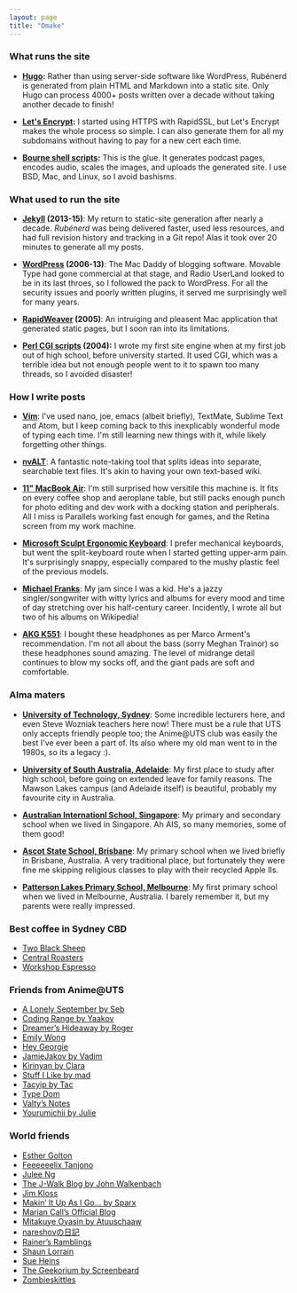 ```yaml
---
layout: page
title: "Omake"
---
```

<h3 id="runs">What runs the site</h3>

* **[Hugo](http://gohugo.io):**
  Rather than using server-side software like WordPress, Rubénerd is generated from plain 
  HTML and Markdown into a static site. Only Hugo can process 4000+ posts written over a 
  decade without taking another decade to finish!

* **[Let's Encrypt](https://letsencrypt.org/):**
  I started using HTTPS with RapidSSL, but Let's Encrypt makes the whole process so simple. I
  can also generate them for all my subdomains without having to pay for a new cert each time.

* **[Bourne shell scripts](https://en.wikipedia.org/wiki/Bourne_shell):**
  This is the glue. It generates podcast pages, encodes audio, scales the images, and uploads
  the generated site. I use BSD, Mac, and Linux, so I avoid bashisms.

<h3 id="ran">What used to run the site</h3>

* **[Jekyll](http://jekyllrb.org) (2013-15)**:
  My return to static-site generation after nearly a decade. *Rubénerd* was being delivered
  faster, used less resources, and had full revision history and tracking in a Git repo! Alas
  it took over 20 minutes to generate all my posts.

* **[WordPress](http://wordpress.org/) (2006-13)**:
  The Mac Daddy of blogging software. Movable Type had gone commercial at that stage, and
  Radio UserLand looked to be in its last throes, so I followed the pack to WordPress. For all
  the security issues and poorly written plugins, it served me surprisingly well for many
  years.

* **[RapidWeaver](http://realmacsoftware.com/rapidweaver/) (2005)**: 
  An intruiging and pleasent Mac application that generated static pages, but I soon ran into
  its limitations.

* **[Perl CGI scripts](http://perl.org/) (2004):**
  I wrote my first site engine when at my first job out of high school, before university
  started. It used CGI, which was a terrible idea but not enough people went to it to spawn
  too many threads, so I avoided disaster!

<h3 id="writing">How I write posts</h3>

* **[Vim](http://vim.org)**:
  I've used nano, joe, emacs (albeit briefly), TextMate, Sublime Text and Atom, but I keep
  coming back to this inexplicably wonderful mode of typing each time. I'm still learning new
  things with it, while likely forgetting other things.

* **[nvALT](http://brettterpstra.com/projects/nvalt/)**: 
  A fantastic note-taking tool that splits ideas into separate, searchable text files. It's 
  akin to having your own text-based wiki.

* **[11" MacBook Air](http://www.apple.com/sg/macbook-air/)**:
  I'm still surprised how versitile this machine is. It fits on every coffee shop and 
  aeroplane table, but still packs enough punch for photo editing and dev work with a docking
  station and peripherals. All I miss is Parallels working fast enough for games, and the
  Retina screen from my work machine.

* **[Microsoft Sculpt Ergonomic Keyboard](https://www.microsoft.com/accessories/en-us/products/keyboards/sculpt-ergonomic-desktop/l5v-00001)**:
  I prefer mechanical keyboards, but went the split-keyboard route when I started getting
  upper-arm pain. It's surprisingly snappy, especially compared to the mushy plastic feel of
  the previous models.

* **[Michael Franks](http://www.michaelfranks.com/)**:
  My jam since I was a kid. He's a jazzy singler/songwriter with witty lyrics and albums for
  every mood and time of day stretching over his half-century career. Incidently, I wrote all
  but two of his albums on Wikipedia!

* **[AKG K551](http://us.akg.com/akg-product-detail_us/k551slv.html)**:
  I bought these headphones as per Marco Arment's recommendation. I'm not all about the bass
  (sorry Meghan Trainor) so these headphones sound amazing. The level of midrange detail
  continues to blow my socks off, and the giant pads are soft and comfortable.

<h3 id="alma-maters">Alma maters</h3>

* **[University of Technology, Sydney](http://uts.edu.au)**:
  Some incredible lecturers here, and even Steve Wozniak teachers here now! There must be a
  rule that UTS only accepts friendly people too; the Anime@UTS club was easily the best I've
  ever been a part of. Its also where my old man went to in the 1980s, so its a legacy :).

* **[University of South Australia, Adelaide](http://unisa.edu.au)**:
  My first place to study after high school, before going on extended leave for family reasons.
  The Mawson Lakes campus (and Adelaide itself) is beautiful, probably my favourite city in
  Australia.

* **[Australian Internationl School, Singapore](http://www.ais.com.sg)**:
  My primary and secondary school when we lived in Singapore. Ah AIS, so many memories, some of
  them good!

* **[Ascot State School, Brisbane](https://ascottss.eq.edu.au)**:
  My primary school when we lived briefly in Brisbane, Australia. A very traditional place,
  but fortunately they were fine me skipping religious classes to play with their recycled
  Apple IIs.

* **[Patterson Lakes Primary School, Melbourne](http://www.patterson-lakes-ps.vic.edu.au)**:
  My first primary school when we lived in Melbourne, Australia. I barely remember it, but my
  parents were really impressed.

<h3 id="coffee-sydney">Best coffee in Sydney CBD</a></h3>
<ul>
<li><a href="http://www.twoblacksheep.com.au/">Two Black Sheep</a></li>
<li><a href="http://www.yelp.com.au/biz/central-roasters-sydney-2">Central Roasters</a></li>
<li><a href="http://www.au.timeout.com/sydney/restaurants/venues/4906/workshop-espresso">Workshop Espresso</a></li>
</ul>
<h3 id="anime-uts">Friends from Anime@UTS</h3>
<ul>
<li><a rel="met friend" href="http://alonelyseptember.org/">A Lonely September by Seb</a></li>
<li><a rel="met friend" href="http://codingrange.com">Coding Range by Yaakov</a></li>
<li><a rel="met friend" href="http://rogiraffe.blogspot.com.au/">Dreamer&#8217;s Hideaway by Roger</a></li>
<li><a rel="met friend" href="http://www.emilywong.org/">Emily Wong</a></li>
<li><a rel="met friend" href="http://hey.georgie.nu/">Hey Georgie</a></li>
<li><a rel="met friend" href="http://jamiejakov.me/">JamieJakov by Vadim</a></li>
<li><a rel="friend met co-worker kin muse crush date sweetheart" href="http://kirinyan.net/">Kirinyan by Clara</a></li>
<li><a rel="met friend" href="http://fekete-rigo.tumblr.com">Stuff I Like by mad</a></li>
<li><a rel="met friend" href="http://tacyip.com/">Tacyip by Tac</a></li>
<li><a rel="met friend" href="http://typedom.net/">Type Dom</a></li>
<li><a rel="met friend" href="http://valtism.wordpress.com/">Valty&#8217;s Notes</a></li>
<li><a rel="met friend" href="http://yorumichii.wordpress.com/">Yourumichii by Julie</a></li>
</ul>
<h3 id="world-friends">World friends</h3>
<ul>
<li><a rel="friend" href="http://esthergolton.com/">Esther Golton</a></li>
<li><a href="https://www.google.com/profiles/redragon.3883" rel="friend met" title="Best friend from high school. 1337 denim photo tech nerd">Feeeeeelix Tanjono</a></li>
<li><a href="https://piggyaki.wordpress.com/" rel="friend met" title="'Julee. IT slave by day, couch potato by night.'">Julee Ng</a></li>
<li><a href="http://j-walkblog.com/">The J-Walk Blog by John Walkenbach</a></li>
<li><a href="http://jimkloss.com/wordpress/">Jim Kloss</a></li>
<li><a href="http://www.makinitupasigo.com/" rel="friend">Makin&#8217; It Up As I Go… by Sparx</a></li>
<li><a rel="friend" href="http://mariancall.wordpress.com/">Marian Call&#8217;s Official Blog</a></li>
<li><a rel="friend" href="http://atuuschaaw.blogspot.com/">Mitakuye Oyasin by Atuuschaaw</a></li>
<li><a rel="friend" href="http://nareshov.wordpress.com/">nareshovの日記</a></li>
<li><a href="http://rainerschade.wordpress.com/" rel="friend met parent" title="My old man who just started blogging">Rainer&#8217;s Ramblings</a></li>
<li><a rel="friend" href="http://shaunlorrain.com.au/">Shaun Lorrain</a></li>
<li><a href="http://inspiringwomen-au.blogspot.com/" rel="friend met" title="Long time close family friend and super awesome person :)">Sue Heins</a></li>
<li><a rel="friend" href="http://the.geekorium.com.au/posts/">The Geekorium by Screenbeard</a></li>
<li><a rel="friend" href="http://zombieskittles.com/">Zombieskittles</a></li>
</ul>

